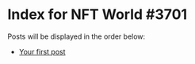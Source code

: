 # Index for NFT World #3701
Posts will be displayed in the order below:

- [Your first post](./001-first.md)

